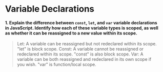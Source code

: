 # Variable Declarations

#### 1. Explain the difference between `const`, `let`, and `var` variable declarations in JavaScript. Identify how each of these variable types is scoped, as well as whether it can be reassigned to a new value within its scope. 
> Let: A variable can be reassigned but not redeclared within its scope. "let" is block scope. Const: A variable cannot be reassigned or redeclared within its scope. "const" is also block scope. Var: A variable can be both reassigned and redeclared in its own scope if you wish. "var" is function/local scope. 
